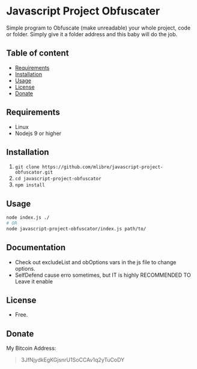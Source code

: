 # Javascript Project Obfuscater
Simple program to Obfuscate (make unreadable) your whole project, code or folder.
Simply give it a folder address and this baby will do the job. 

## Table of content
+ [Requirements](#requirements)
+ [Installation](#installation)
+ [Usage](#usage)
+ [License](#license)
+ [Donate](#donate)

## Requirements
+ Linux
+ Nodejs 9 or higher

## Installation
1. `git clone https://github.com/mlibre/javascript-project-obfuscator.git`
2. `cd javascript-project-obfuscator`
3. `npm install`

## Usage
~~~bash
node index.js ./
# OR
node javascript-project-obfuscator/index.js path/to/
~~~

## Documentation
* Check out excludeList and obOptions vars in the js file to change options.
* SelfDefend cause erro sometimes, but IT is highly RECOMMENDED TO Leave it enable

## License
* Free.

## Donate
My Bitcoin Address:
> 3JfNjydkEgKGjsnrU1SoCCAv1q2yTuCoDY